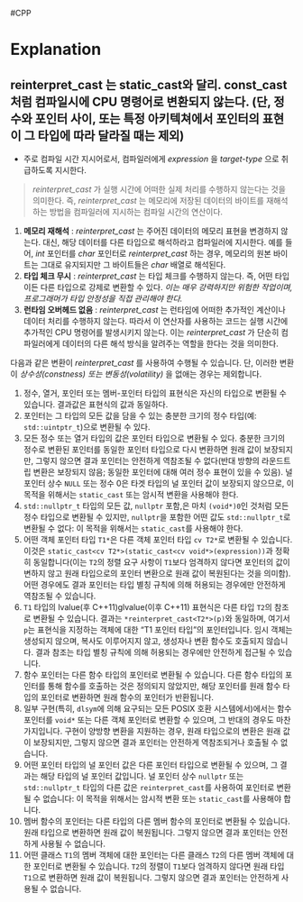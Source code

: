 #CPP

# Explanation
## reinterpret_cast 는 static_cast와 달리. const_cast 처럼 컴파일시에 CPU 명령어로 변환되지 않는다. (단, 정수와 포인터 사이, 또는 특정 아키텍쳐에서 포인터의 표현이 그 타입에 따라 달라질 때는 제외)
- 주로 컴파일 시간 지시어로서, 컴파일러에게 *expression* 을 *target-type* 으로 취급하도록 지시한다.
> *reinterpret_cast* 가 실행 시간에 어떠한 실제 처리를 수행하지 않는다는 것을 의미한다. 즉, *reinterpret_cast* 는 메모리에 저장된 데이터의 바이트를 재해석하는 방법을 컴파일러에 지시하는 컴파일 시간의 연산이다.

1. **메모리 재해석** : *reinterpret_cast* 는 주어진 데이터의 메모리 표현을 변경하지 않는다. 대신, 해당 데이터를 다른 타입으로 해석하라고 컴파일러에 지시한다.
   예를 들어, *int* 포인터를 *char* 포인터로 *reinterpret_cast* 하는 경우, 메모리의 원본 바이트는 그대로 유지되지만 그 바이트들은 *char* 배열로 해석된다.
2. **타입 체크 무시** : *reinterpret_cast* 는 타입 체크를 수행하지 않는다. 즉, 어떤 타입이든 다른 타입으로 강제로 변환할 수 있다. *이는 매우 강력하지만 위험한 작업이며, 프로그래머가 타입 안정성을 직접 관리해야 한다.*
3. **런타임 오버헤드 없음** : *reinterpret_cast* 는 런타임에 어떠한 추가적인 계산이나 데이터 처리를 수행하지 않는다. 따라서 이 연산자를 사용하는 코드는 실행 시간에 추가적인 CPU 명령어를 발생시키지 않는다. 이는 *reinterpret_cast* 가 단순히 컴파일러에게 데이터의 다른 해석 방식을 알려주는 역할을 한다는 것을 의미한다.

다음과 같은 변환이 *reinterpret_cast* 를 사용하여 수행될 수 있습니다. 단, 이러한 변환이 *상수성(constness) 또는 변동성(volatility)* 을 없애는 경우는 제외합니다.

1. 정수, 열거, 포인터 또는 멤버-포인터 타입의 표현식은 자신의 타입으로 변환될 수 있습니다. 결과값은 표현식의 값과 동일하다.
2. 포인터는 그 타입의 모든 값을 담을 수 있는 충분한 크기의 정수 타입(예: `std::uintptr_t`)으로 변환될 수 있다.
3. 모든 정수 또는 열거 타입의 값은 포인터 타입으로 변환될 수 있다. 충분한 크기의 정수로 변환된 포인터를 동일한 포인터 타입으로 다시 변환하면 원래 값이 보장되지만, 그렇지 않으면 결과 포인터는 안전하게 역참조될 수 없다(반대 방향의 라운드트립 변환은 보장되지 않음; 동일한 포인터에 대해 여러 정수 표현이 있을 수 있음). 널 포인터 상수 `NULL` 또는 정수 0은 타겟 타입의 널 포인터 값이 보장되지 않으므로, 이 목적을 위해서는 `static_cast` 또는 암시적 변환을 사용해야 한다.
4. `std::nullptr_t` 타입의 모든 값, `nullptr` 포함,은 마치 `(void*)0`인 것처럼 모든 정수 타입으로 변환될 수 있지만, `nullptr`을 포함한 어떤 값도 `std::nullptr_t`로 변환될 수 없다: 이 목적을 위해서는 `static_cast`를 사용해야 한다.
5. 어떤 객체 포인터 타입 `T1*`은 다른 객체 포인터 타입 `cv T2*`로 변환될 수 있습니다. 이것은 `static_cast<cv T2*>(static_cast<cv void*>(expression))`과 정확히 동일합니다(이는 `T2`의 정렬 요구 사항이 `T1`보다 엄격하지 않다면 포인터의 값이 변하지 않고 원래 타입으로의 포인터 변환으로 원래 값이 복원된다는 것을 의미함). 어떤 경우에도 결과 포인터는 타입 별칭 규칙에 의해 허용되는 경우에만 안전하게 역참조될 수 있습니다.
6. `T1` 타입의 lvalue(후 C++11)glvalue(이후 C++11) 표현식은 다른 타입 `T2`의 참조로 변환될 수 있습니다. 결과는 `*reinterpret_cast<T2*>(p)`와 동일하며, 여기서 `p`는 표현식을 지정하는 객체에 대한 “T1 포인터 타입”의 포인터입니다. 임시 객체는 생성되지 않으며, 복사도 이루어지지 않고, 생성자나 변환 함수도 호출되지 않습니다. 결과 참조는 타입 별칭 규칙에 의해 허용되는 경우에만 안전하게 접근될 수 있습니다.
7. 함수 포인터는 다른 함수 타입의 포인터로 변환될 수 있습니다. 다른 함수 타입의 포인터를 통해 함수를 호출하는 것은 정의되지 않았지만, 해당 포인터를 원래 함수 타입의 포인터로 변환하면 원래 함수의 포인터가 반환됩니다.
8. 일부 구현(특히, `dlsym`에 의해 요구되는 모든 POSIX 호환 시스템에서)에서는 함수 포인터를 `void*` 또는 다른 객체 포인터로 변환할 수 있으며, 그 반대의 경우도 마찬가지입니다. 구현이 양방향 변환을 지원하는 경우, 원래 타입으로의 변환은 원래 값이 보장되지만, 그렇지 않으면 결과 포인터는 안전하게 역참조되거나 호출될 수 없습니다.
9. 어떤 포인터 타입의 널 포인터 값은 다른 포인터 타입으로 변환될 수 있으며, 그 결과는 해당 타입의 널 포인터 값입니다. 널 포인터 상수 `nullptr` 또는 `std::nullptr_t` 타입의 다른 값은 `reinterpret_cast`를 사용하여 포인터로 변환될 수 없습니다: 이 목적을 위해서는 암시적 변환 또는 `static_cast`를 사용해야 합니다.
10. 멤버 함수의 포인터는 다른 타입의 다른 멤버 함수의 포인터로 변환될 수 있습니다. 원래 타입으로 변환하면 원래 값이 복원됩니다. 그렇지 않으면 결과 포인터는 안전하게 사용될 수 없습니다.
11. 어떤 클래스 `T1`의 멤버 객체에 대한 포인터는 다른 클래스 `T2`의 다른 멤버 객체에 대한 포인터로 변환될 수 있습니다. `T2`의 정렬이 `T1`보다 엄격하지 않다면 원래 타입 `T1`으로 변환하면 원래 값이 복원됩니다. 그렇지 않으면 결과 포인터는 안전하게 사용될 수 없습니다.